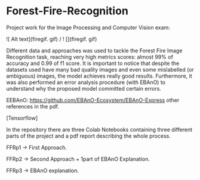 # Forest-Fire-Recognition
Project work for the Image Processing and Computer Vision exam:

![ Alt text](firegif. gif) / ! [](firegif. gif)

Different data and approaches was used to tackle the Forest Fire Image Recognition task, reaching very high metrics scores: almost 99% of accuracy and 0.99 of f1 score. 
It is important to notice that despite the datasets used have many bad quality images and even some mislabelled (or ambiguous) images, the model achieves really good results. Furthermore, it was also performed an error analysis procedure (with EBAnO) to understand why the proposed model committed certain errors.

EEBAnO: https://github.com/EBAnO-Ecosystem/EBAnO-Express
other references in the pdf.

[Tensorflow]

In the repository there are three Colab Notebooks containing three different parts of the project and a pdf report describing the whole process.

FFRp1 -> First Approach.

FFRp2 -> Second Approach + 1part of EBAnO Explanation.

FFRp3 -> EBAnO explanation.


